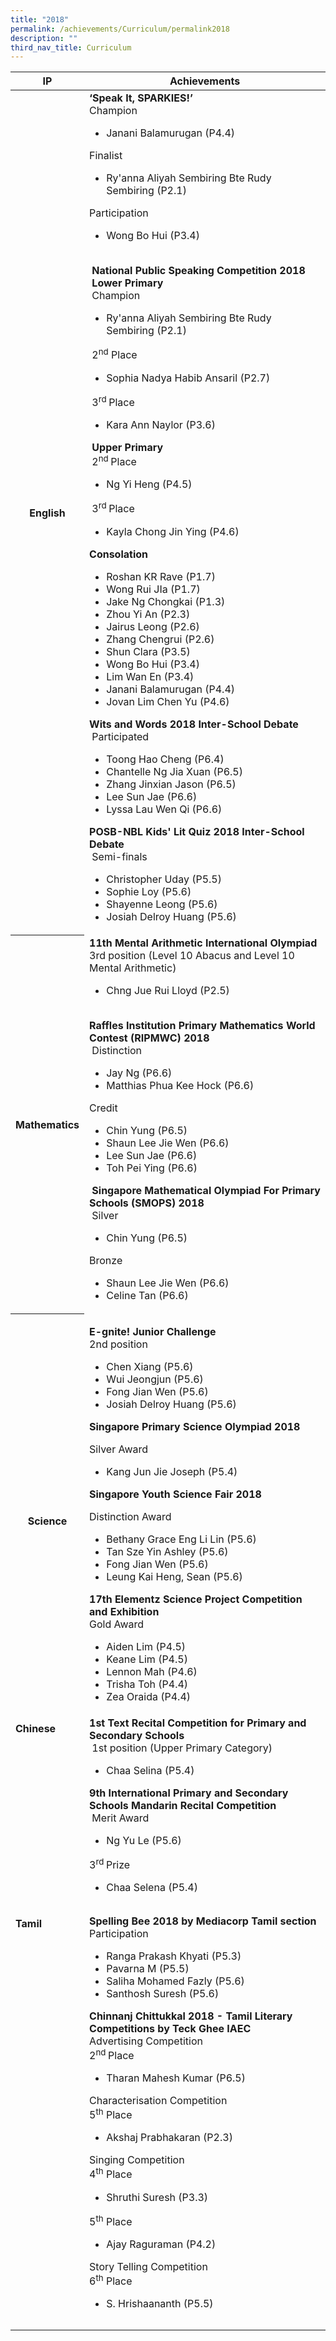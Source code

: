 ```yaml
---
title: "2018"
permalink: /achievements/Curriculum/permalink2018
description: ""
third_nav_title: Curriculum
---
```

<table>
<thead>
<tr>
<th>IP</th>
<th>Achievements</th>
</tr>
</thead>
<tbody>
<tr>
<th>English</th>
<td><strong>&lsquo;Speak It, SPARKIES!&rsquo;</strong><br />Champion<br />
<ul>
<li>Janani Balamurugan (P4.4)</li>
</ul>
Finalist<br />
<ul>
<li>Ry'anna Aliyah Sembiring Bte Rudy Sembiring (P2.1)</li>
</ul>
<p>Participation</p>
<ul>
<li>Wong Bo Hui (P3.4)</li>
</ul>
<br /><strong>&nbsp;National Public Speaking Competition 2018</strong><br /><strong>&nbsp;Lower Primary</strong><br />&nbsp;Champion<br />
<ul>
<li>Ry'anna Aliyah Sembiring Bte Rudy Sembiring (P2.1)</li>
</ul>
<p>&nbsp;2<sup>nd</sup>&nbsp;Place</p>
<ul>
<li>Sophia Nadya Habib Ansaril (P2.7)</li>
</ul>
<p>&nbsp;3<sup>rd&nbsp;</sup>Place</p>
<ul>
<li>Kara Ann Naylor (P3.6)</li>
</ul>
<strong>&nbsp;Upper&nbsp;Primary<br /></strong>&nbsp;2<sup>nd&nbsp;</sup>Place<br />
<ul>
<li>Ng Yi Heng (P4.5)</li>
</ul>
<p>&nbsp;3<sup>rd&nbsp;</sup>Place</p>
<ul>
<li>Kayla Chong Jin Ying (P4.6)</li>
</ul>
<p> <strong>Consolation<br /></strong></p>
<ul>
<li>Roshan KR Rave (P1.7)</li>
<li>Wong Rui JIa (P1.7)</li>
<li>Jake Ng Chongkai (P1.3)</li>
<li>Zhou Yi An (P2.3)</li>
<li>Jairus Leong (P2.6)</li>
<li>Zhang Chengrui (P2.6)</li>
<li>Shun Clara (P3.5)</li>
<li>Wong Bo Hui (P3.4)</li>
<li>Lim Wan En (P3.4)</li>
<li>Janani Balamurugan (P4.4)</li>
<li>Jovan Lim Chen Yu (P4.6)</li>
</ul>
<p><strong>Wits and Words 2018&nbsp;</strong><strong>Inter-School Debate</strong><br />&nbsp;Participated</p>
<ul>
<li>Toong Hao Cheng (P6.4)</li>
<li>Chantelle Ng Jia Xuan (P6.5)</li>
<li>Zhang Jinxian Jason (P6.5)</li>
<li>Lee Sun Jae (P6.6)</li>
<li>Lyssa Lau Wen Qi (P6.6)</li>
</ul>
<p><strong>POSB-NBL Kids' Lit Quiz 2018&nbsp;</strong><strong>Inter-School Debate</strong><br />&nbsp;Semi-finals</p>
<ul>
<li>Christopher Uday (P5.5)</li>
<li>Sophie Loy (P5.6)</li>
<li>Shayenne Leong (P5.6)</li>
<li>Josiah Delroy Huang (P5.6)</li>
</ul>
</td>
</tr>
<tr>
<th>Mathematics</th>
<td><strong>11th Mental Arithmetic International Olympiad<br /></strong>3rd position (Level 10 Abacus and Level 10 Mental Arithmetic)<br />
<ul>
<li>Chng Jue Rui Lloyd (P2.5)</li>
</ul>
<br /><strong>Raffles Institution Primary Mathematics World Contest (RIPMWC) 2018</strong><br />&nbsp;Distinction<br />
<ul>
<li>Jay Ng (P6.6)</li>
<li>Matthias Phua Kee Hock (P6.6)</li>
</ul>
<p>Credit</p>
<ul>
<li>Chin Yung (P6.5)</li>
<li>Shaun Lee Jie Wen (P6.6)</li>
<li>Lee Sun Jae (P6.6)</li>
<li>Toh Pei Ying (P6.6)</li>
</ul>
<p><strong>&nbsp;Singapore Mathematical Olympiad For Primary Schools (SMOPS) 2018</strong><br />&nbsp;Silver</p>
<ul>
<li>Chin Yung (P6.5)</li>
</ul>
<p>Bronze</p>
<ul>
<li>Shaun Lee Jie Wen (P6.6)</li>
<li>Celine Tan (P6.6)</li>
</ul>
</td>
</tr>
<tr>
<th><strong><br />Science</strong></th>
<td>
<p><strong>E-gnite! Junior Challenge</strong><br />2nd position</p>
<ul>
<li>Chen Xiang (P5.6)</li>
<li>Wui Jeongjun (P5.6)</li>
<li>Fong Jian Wen (P5.6)</li>
<li>Josiah Delroy Huang (P5.6)</li>
</ul>
<p><strong>Singapore Primary Science Olympiad 2018</strong></p>
<p>Silver Award</p>
<ul>
<li>Kang Jun Jie Joseph (P5.4)</li>
</ul>
<p><strong>Singapore Youth Science Fair 2018</strong></p>
<p>Distinction Award</p>
<ul>
<li>Bethany Grace Eng Li Lin (P5.6)</li>
<li>Tan Sze Yin Ashley (P5.6)</li>
<li>Fong Jian Wen (P5.6)</li>
<li>Leung Kai Heng, Sean (P5.6)</li>
</ul>
<strong>17th Elementz Science Project Competition and Exhibition</strong><br />Gold Award<br />
<ul>
<li>Aiden Lim (P4.5)</li>
<li>Keane Lim (P4.5)</li>
<li>Lennon Mah (P4.6)</li>
<li>Trisha Toh (P4.4)</li>
<li>Zea Oraida (P4.4)</li>
</ul>
</td>
</tr>
<tr>
<td><strong>Chinese<br /><br /><br /><br /><br /><br /><br /><br /><br /><br /><br /><br /><br /><br /></strong></td>
<td><strong>1st Text Recital Competition for Primary and Secondary Schools</strong><br />&nbsp;1st position (Upper Primary Category)<br />
<ul>
<li>Chaa Selina (P5.4)</li>
</ul>
<p><strong>9th International Primary and Secondary Schools Mandarin Recital Competition&nbsp;</strong><br />&nbsp;Merit Award</p>
<ul>
<li>Ng Yu Le (P5.6)</li>
</ul>
<p>3<sup>rd&nbsp;</sup>Prize</p>
<ul>
<li>Chaa Selena (P5.4)</li>
</ul>
</td>
</tr>
<tr>
<td>
<p><strong>Tamil</strong></p>
<br /><br /><br /><br /><br /><br /><br /><br /><br /><br /><br /><br /><br /><br /><br /><br /><br /><br /><br /><br /><br /><br /><br /><br /><br /><br /><br /><br /><br /><br /><br /></td>
<td><strong>Spelling Bee 2018 by Mediacorp Tamil section</strong><br />Participation&nbsp;<br />
<ul>
<li>Ranga Prakash Khyati (P5.3)</li>
<li>Pavarna M (P5.5)</li>
<li>Saliha Mohamed Fazly (P5.6)</li>
<li>Santhosh Suresh (P5.6)</li>
</ul>
<strong>Chinnanj Chittukkal 2018 - Tamil Literary Competitions by Teck Ghee IAEC<br /></strong>Advertising Competition<br />2<sup>nd&nbsp;</sup>Place<br />
<ul>
<li>Tharan Mahesh Kumar (P6.5)</li>
</ul>
Characterisation Competition&nbsp;<br />5<sup>th</sup>&nbsp;Place
<ul>
<li>Akshaj Prabhakaran (P2.3)</li>
</ul>
Singing Competition&nbsp;<br />4<sup>th</sup>&nbsp;Place
<ul>
<li>Shruthi Suresh (P3.3)</li>
</ul>
5<sup>th</sup>&nbsp;Place
<ul>
<li>Ajay Raguraman (P4.2)</li>
</ul>
Story Telling Competition&nbsp;<br />6<sup>th</sup>&nbsp;Place
<ul>
<li>S. Hrishaananth (P5.5)&nbsp;</li>
</ul>
</td>
</tr>
</tbody>
</table>